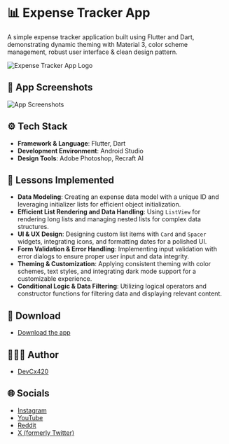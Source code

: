 # 📊 Expense Tracker App

A simple expense tracker application built using Flutter and Dart, demonstrating dynamic theming
with Material 3, color scheme management, robust user interface & clean design pattern.

![Expense Tracker App Logo](https://i.postimg.cc/tRFGwhzb/expense-tracker-with-graphpng.png)

## 📱 App Screenshots

![App Screenshots](https://i.postimg.cc/4xjQthHL/Expense-Tracker-Screenshots.png)

## ⚙️ Tech Stack

- **Framework & Language**: Flutter, Dart
- **Development Environment**: Android Studio
- **Design Tools**: Adobe Photoshop, Recraft AI

## 📖 Lessons Implemented

- **Data Modeling**: Creating an expense data model with a unique ID and leveraging initializer
  lists for efficient object initialization.
- **Efficient List Rendering and Data Handling**: Using `ListView` for rendering long lists and
  managing nested lists for complex data structures.
- **UI & UX Design**: Designing custom list items with `Card` and `Spacer` widgets, integrating
  icons, and formatting dates for a polished UI.
- **Form Validation & Error Handling**: Implementing input validation with error dialogs to ensure
  proper user input and data integrity.
- **Theming & Customization**: Applying consistent theming with color schemes, text styles, and
  integrating dark mode support for a customizable experience.
- **Conditional Logic & Data Filtering**: Utilizing logical operators and constructor functions for
  filtering data and displaying relevant content.

## 🔗 Download

- [Download the app](https://drive.google.com/drive/folders/1Y1SyQ6rysFS1p7yVqtUK1F7UzGUlJhj7?usp=sharing)

## 🧑🏻‍💻 Author

- [DevCx420](https://www.github.com/gh-devcx420)

## 🌐 Socials

- [Instagram](https://www.instagram.com/ig_devcx420)
- [YouTube](https://www.youtube.com/@yt_devcx420)
- [Reddit](https://www.reddit.com/user/rd_devCx420)
- [X (formerly Twitter)](https://x.com/x_devCx420)
